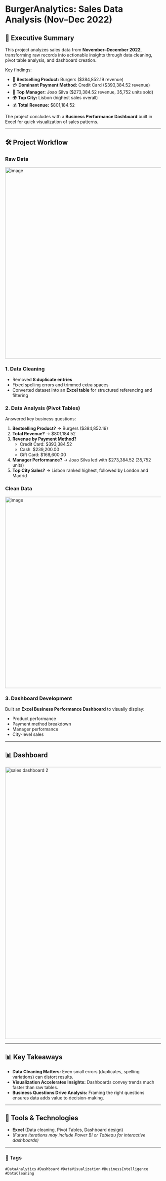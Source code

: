 # BurgerAnalytics: Sales Data Analysis (Nov–Dec 2022)

## 📌 Executive Summary  
This project analyzes sales data from **November–December 2022**, transforming raw records into actionable insights through data cleaning, pivot table analysis, and dashboard creation.  

Key findings:  
- 🍔 **Bestselling Product:** Burgers ($384,852.19 revenue)  
- 💳 **Dominant Payment Method:** Credit Card ($393,384.52 revenue)  
- 👔 **Top Manager:** Joao Silva ($273,384.52 revenue, 35,752 units sold)  
- 🌍 **Top City:** Lisbon (highest sales overall)  
- 💰 **Total Revenue:** $801,184.52  

The project concludes with a **Business Performance Dashboard** built in Excel for quick visualization of sales patterns.  

---

## 🛠️ Project Workflow  

### Raw Data  
<img width="1100" height="619" alt="image" src="https://github.com/user-attachments/assets/7ad9ee3e-ef92-4943-8e98-d9594ab08208" />

### 1. Data Cleaning  
- Removed **8 duplicate entries**  
- Fixed spelling errors and trimmed extra spaces  
- Converted dataset into an **Excel table** for structured referencing and filtering  

### 2. Data Analysis (Pivot Tables)  
Answered key business questions:  
1. **Bestselling Product?** → Burgers ($384,852.19)  
2. **Total Revenue?** → $801,184.52  
3. **Revenue by Payment Method?**  
   - Credit Card: $393,384.52  
   - Cash: $239,200.00  
   - Gift Card: $168,600.00  
4. **Manager Performance?** → Joao Silva led with $273,384.52 (35,752 units)  
5. **Top City Sales?** → Lisbon ranked highest, followed by London and Madrid  

### Clean Data
<img width="1100" height="619" alt="image" src="https://github.com/user-attachments/assets/21b8d19f-214b-4917-a618-839f793d5237" />

### 3. Dashboard Development  
Built an **Excel Business Performance Dashboard** to visually display:  
- Product performance  
- Payment method breakdown  
- Manager performance  
- City-level sales  

---

## 📊 Dashboard
<img width="1247" height="880" alt="sales dashboard 2" src="https://github.com/user-attachments/assets/5edac6bb-c1df-4f8c-9801-e728dae0258e" />

---

## 📊 Key Takeaways  
- **Data Cleaning Matters:** Even small errors (duplicates, spelling variations) can distort results.  
- **Visualization Accelerates Insights:** Dashboards convey trends much faster than raw tables.  
- **Business Questions Drive Analysis:** Framing the right questions ensures data adds value to decision-making.  

---

## 🚀 Tools & Technologies  
- **Excel** (Data cleaning, Pivot Tables, Dashboard design)  
- *(Future iterations may include Power BI or Tableau for interactive dashboards)*  


---

### 📌 Tags  
`#DataAnalytics` `#Dashboard` `#DataVisualization` `#BusinessIntelligence` `#DataCleaning`
